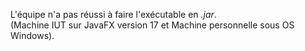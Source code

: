 L'équipe n'a pas réussi à faire l'exécutable en *.jar*.  
(Machine IUT sur JavaFX version 17 et Machine personnelle sous OS Windows). 